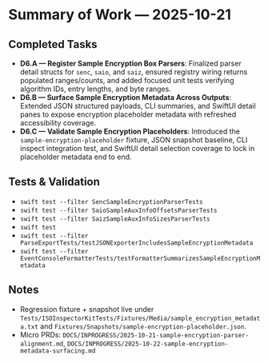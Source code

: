 # Summary of Work — 2025-10-21

## Completed Tasks
- **D6.A — Register Sample Encryption Box Parsers**: Finalized parser detail structs for `senc`, `saio`, and `saiz`, ensured registry wiring returns populated ranges/counts, and added focused unit tests verifying algorithm IDs, entry lengths, and byte ranges.
- **D6.B — Surface Sample Encryption Metadata Across Outputs**: Extended JSON structured payloads, CLI summaries, and SwiftUI detail panes to expose encryption placeholder metadata with refreshed accessibility coverage.
- **D6.C — Validate Sample Encryption Placeholders**: Introduced the `sample-encryption-placeholder` fixture, JSON snapshot baseline, CLI inspect integration test, and SwiftUI detail selection coverage to lock in placeholder metadata end to end.

## Tests & Validation
- `swift test --filter SencSampleEncryptionParserTests`
- `swift test --filter SaioSampleAuxInfoOffsetsParserTests`
- `swift test --filter SaizSampleAuxInfoSizesParserTests`
- `swift test`
- `swift test --filter ParseExportTests/testJSONExporterIncludesSampleEncryptionMetadata`
- `swift test --filter EventConsoleFormatterTests/testFormatterSummarizesSampleEncryptionMetadata`

## Notes
- Regression fixture + snapshot live under `Tests/ISOInspectorKitTests/Fixtures/Media/sample_encryption_metadata.txt` and `Fixtures/Snapshots/sample-encryption-placeholder.json`.
- Micro PRDs: `DOCS/INPROGRESS/2025-10-21-sample-encryption-parser-alignment.md`, `DOCS/INPROGRESS/2025-10-22-sample-encryption-metadata-surfacing.md`
